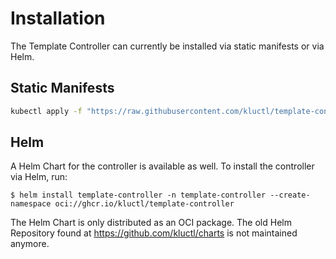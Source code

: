 <!-- This comment is uncommented when auto-synced to www-kluctl.io

---
title: Installation
description: Installation documentation
weight: 10
---
-->

# Installation

The Template Controller can currently be installed via static manifests or via Helm.

## Static Manifests
```sh
kubectl apply -f "https://raw.githubusercontent.com/kluctl/template-controller/v0.8.3/deploy/manifests/template-controller.yaml"
```

## Helm
A Helm Chart for the controller is available as well.
To install the controller via Helm, run:
```shell
$ helm install template-controller -n template-controller --create-namespace oci://ghcr.io/kluctl/template-controller
```

The Helm Chart is only distributed as an OCI package. The old Helm Repository found at https://github.com/kluctl/charts
is not maintained anymore.
